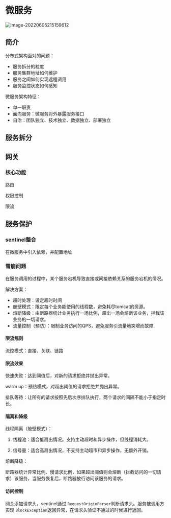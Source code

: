 # 微服务

![image-20220605215159612](D:\project\笔记\微服务\pic\微服务架构.png)

## 简介

分布式架构面对的问题：

- 服务拆分的粒度
- 服务集群地址如何维护
- 服务之间如何实现远程调用
- 服务监控状态如何感知

微服务架构特征：

- 单一职责
- 面向服务：微服务对外暴露服务接口
- 自治：团队独立、技术独立、数据独立、部署独立

## 服务拆分

## 网关

### 核心功能

路由

权限控制

限流

## 服务保护

### **sentinel**整合

在微服务中引入依赖，并配置地址

### 雪崩问题

在服务调用的过程中，某个服务宕机导致直接或间接依赖关系的服务宕机的情况。

解决方案：

- 超时处理：设定超时时间
- 舱壁模式：限定每个业务能使用的线程数，避免耗尽tomcat的资源。
- 熔断降级：由断路器统计业务执行一场比例，超出一场会熔断该业务，拦截该业务的一切请求。
- 流量控制（预防）：限制业务访问的QPS，避免服务引流量地突增而故障.

#### 限流规则

流控模式：直接、关联、链路

#### 限流效果

快速失败：达到阈值后，对新的请求拒绝并抛出异常。

warm up：预热模式，对超出阈值的请求拒绝并抛出异常。

排队等待：让所有的请求按照先后次序排队执行，两个请求的间隔不能小于指定时长。

#### 隔离和降级

线程隔离（舱壁模式）：

1. 线程池：适合低扇出情况。支持主动超时和异步操作，但线程消耗大。

2. 信号量：适合高扇出情况，不支持主动超市和异步操作，无额外开销。

熔断降级：

断路器统计异常比例、慢请求比例，如果超出阈值则会熔断（拦截访问的一切请求）该服务，当服务恢复后，断路器放行访问该服务的请求。

#### 访问控制

网关添加请求头，sentinel通过 `RequestOriginParser`判断请求头。服务被调用方实现 `BlockException`返回异常，在请求头验证不通过的时候进行返回。
